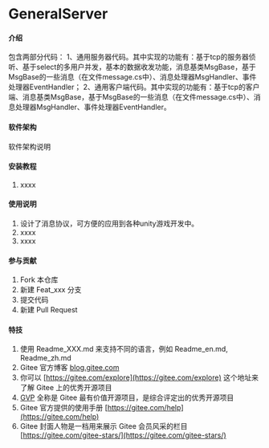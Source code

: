 # GeneralServer

#### 介绍
包含两部分代码：
1、通用服务器代码。其中实现的功能有：基于tcp的服务器侦听、基于select的多用户并发，基本的数据收发功能，消息基类MsgBase，基于MsgBase的一些消息（在文件message.cs中）、消息处理器MsgHandler、事件处理器EventHandler；
2、通用客户端代码。其中实现的功能有：基于tcp的客户端、消息基类MsgBase，基于MsgBase的一些消息（在文件message.cs中）、消息处理器MsgHandler、事件处理器EventHandler。

#### 软件架构
软件架构说明


#### 安装教程

1.  xxxx


#### 使用说明

1.  设计了消息协议，可方便的应用到各种unity游戏开发中。
2.  xxxx
3.  xxxx

#### 参与贡献

1.  Fork 本仓库
2.  新建 Feat_xxx 分支
3.  提交代码
4.  新建 Pull Request


#### 特技

1.  使用 Readme\_XXX.md 来支持不同的语言，例如 Readme\_en.md, Readme\_zh.md
2.  Gitee 官方博客 [blog.gitee.com](https://blog.gitee.com)
3.  你可以 [https://gitee.com/explore](https://gitee.com/explore) 这个地址来了解 Gitee 上的优秀开源项目
4.  [GVP](https://gitee.com/gvp) 全称是 Gitee 最有价值开源项目，是综合评定出的优秀开源项目
5.  Gitee 官方提供的使用手册 [https://gitee.com/help](https://gitee.com/help)
6.  Gitee 封面人物是一档用来展示 Gitee 会员风采的栏目 [https://gitee.com/gitee-stars/](https://gitee.com/gitee-stars/)

